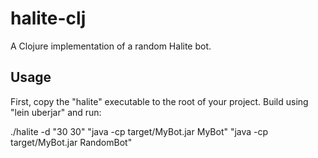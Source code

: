 # halite-clj

A Clojure implementation of a random Halite bot.

## Usage

First, copy the "halite" executable to the root of your project.  Build using "lein uberjar" and run:

./halite -d "30 30" "java -cp target/MyBot.jar MyBot" "java -cp target/MyBot.jar RandomBot"
